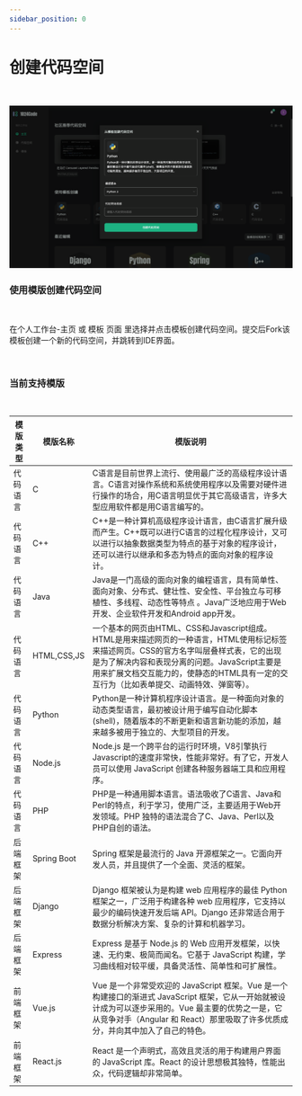 ```yaml
---
sidebar_position: 0
---
```



# 创建代码空间

<br />

![使用模版创建代码空间](../assets/创建代码空间.png)

### 使用模版创建代码空间

<br />

在个人工作台-主页 或 模板 页面 里选择并点击模板创建代码空间。提交后Fork该模板创建一个新的代码空间，并跳转到IDE界面。

<br />

### 当前支持模版

<br />


| 模版类型 | 模版名称 | 模版说明 | 
| ----------- | ----------- | ----------- |
| 代码语言 | C | C语言是目前世界上流行、使用最广泛的高级程序设计语言。C语言对操作系统和系统使用程序以及需要对硬件进行操作的场合，用C语言明显优于其它高级语言，许多大型应用软件都是用C语言编写的。 |
| 代码语言 | C++ | C++是一种计算机高级程序设计语言，由C语言扩展升级而产生。C++既可以进行C语言的过程化程序设计，又可以进行以抽象数据类型为特点的基于对象的程序设计，还可以进行以继承和多态为特点的面向对象的程序设计。 |
| 代码语言 | Java | Java是一门高级的面向对象的编程语言，具有简单性、面向对象、分布式、健壮性、安全性、平台独立与可移植性、多线程、动态性等特点 。Java广泛地应用于Web开发、企业软件开发和Android app开发。 |
| 代码语言 | HTML,CSS,JS | 一个基本的网页由HTML、CSS和Javascript组成。HTML是用来描述网页的一种语言，HTML使用标记标签来描述网页。CSS的官方名字叫层叠样式表，它的出现是为了解决内容和表现分离的问题。JavaScript主要是用来扩展文档交互能力的，使静态的HTML具有一定的交互行为（比如表单提交、动画特效、弹窗等）。 |
| 代码语言 | Python | Python是一种计算机程序设计语言。是一种面向对象的动态类型语言，最初被设计用于编写自动化脚本(shell)，随着版本的不断更新和语言新功能的添加，越来越多被用于独立的、大型项目的开发。 |
| 代码语言 | Node.js | Node.js 是一个跨平台的运行时环境，V8引擎执行Javascript的速度非常快，性能非常好。有了它，开发人员可以使用 JavaScript 创建各种服务器端工具和应用程序。 |
| 代码语言 | PHP | PHP是一种通用脚本语言。语法吸收了C语言、Java和Perl的特点，利于学习，使用广泛，主要适用于Web开发领域。PHP 独特的语法混合了C、Java、Perl以及PHP自创的语法。 |
| 后端框架 | Spring Boot | Spring 框架是最流行的 Java 开源框架之一。它面向开发人员，并且提供了一个全面、灵活的框架。 |
| 后端框架 | Django | Django 框架被认为是构建 web 应用程序的最佳 Python 框架之一，广泛用于构建各种 web 应用程序，它支持以最少的编码快速开发后端 API。Django 还非常适合用于数据分析解决方案、复杂的计算和机器学习。|
| 后端框架 | Express | Express 是基于 Node.js 的 Web 应用开发框架，以快速、无约束、极简而闻名。它基于 JavaScript 构建，学习曲线相对较平缓，具备灵活性、简单性和可扩展性。 |
| 前端框架 | Vue.js | Vue 是一个非常受欢迎的 JavaScript 框架。Vue 是一个构建接口的渐进式 JavaScript 框架，它从一开始就被设计成为可以逐步采用的。Vue 最主要的优势之一是，它从竞争对手（Angular 和 React）那里吸取了许多优质成分，并向其中加入了自己的特色。 |
| 前端框架 | React.js | React 是一个声明式，高效且灵活的用于构建用户界面的 JavaScript 库。React 的设计思想极其独特，性能出众，代码逻辑却非常简单。 |




